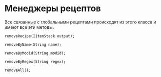 # Менеджеры рецептов


Все связанные с глобальными рецептами происходят из этого класса и имеют все эти методы.

```zenscript
removeRecipe(IItemStack output);
```

```zenscript
removeByName(String name);
```

```zenscript
removeByModid(String modid);
```

```zenscript
removeByRegex(String regex);
```

```zenscript
removeAll();
```



